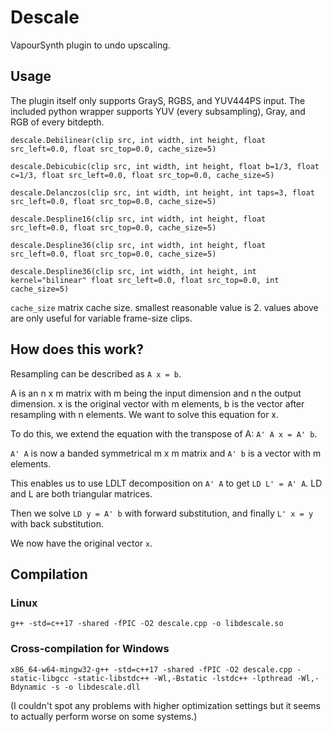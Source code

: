 # Descale

VapourSynth plugin to undo upscaling.

## Usage

The plugin itself only supports GrayS, RGBS, and YUV444PS input.
The included python wrapper supports YUV (every subsampling), Gray, and RGB of every bitdepth.

```
descale.Debilinear(clip src, int width, int height, float src_left=0.0, float src_top=0.0, cache_size=5)

descale.Debicubic(clip src, int width, int height, float b=1/3, float c=1/3, float src_left=0.0, float src_top=0.0, cache_size=5)

descale.Delanczos(clip src, int width, int height, int taps=3, float src_left=0.0, float src_top=0.0, cache_size=5)

descale.Despline16(clip src, int width, int height, float src_left=0.0, float src_top=0.0, cache_size=5)

descale.Despline36(clip src, int width, int height, float src_left=0.0, float src_top=0.0, cache_size=5)

descale.Despline36(clip src, int width, int height, int kernel="bilinear" float src_left=0.0, float src_top=0.0, int cache_size=5)
```
`cache_size` matrix cache size. smallest reasonable value is 2. values above are only useful for variable frame-size clips.

## How does this work?

Resampling can be described as `A x = b`.

A is an n x m matrix with m being the input dimension and n the output dimension. x is the original vector with m elements, b is the vector after resampling with n elements. We want to solve this equation for x.

To do this, we extend the equation with the transpose of A: `A' A x = A' b`.

`A' A` is now a banded symmetrical m x m matrix and `A' b` is a vector with m elements.

This enables us to use LDLT decomposition on `A' A` to get `LD L' = A' A`. LD and L are both triangular matrices.

Then we solve `LD y = A' b` with forward substitution, and finally `L' x = y` with back substitution.

We now have the original vector `x`.


## Compilation

### Linux
```
g++ -std=c++17 -shared -fPIC -O2 descale.cpp -o libdescale.so
```

### Cross-compilation for Windows
```
x86_64-w64-mingw32-g++ -std=c++17 -shared -fPIC -O2 descale.cpp -static-libgcc -static-libstdc++ -Wl,-Bstatic -lstdc++ -lpthread -Wl,-Bdynamic -s -o libdescale.dll
```
(I couldn't spot any problems with higher optimization settings but it seems to actually perform worse on some systems.)
